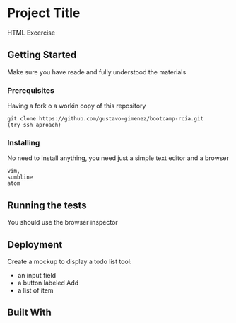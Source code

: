 # Project Title

HTML Excercise

## Getting Started

Make sure you have reade and fully understood the materials

### Prerequisites

Having a fork o a workin copy of this repository
```
git clone https://github.com/gustavo-gimenez/bootcamp-rcia.git
(try ssh aproach)
```

### Installing

No need to install anything, you need just a simple text editor and a browser
```
vim,
sumbline
atom
```


## Running the tests

You should use the browser inspector


## Deployment
Create a mockup to display a todo list tool:
* an input field
* a button labeled Add
* a list of item
## Built With

